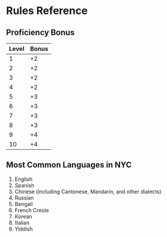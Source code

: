# Rules Reference

## Proficiency Bonus

| Level | Bonus |
| ----- | ----- |
| 1     | +2    |
| 2     | +2    |
| 3     | +2    |
| 4     | +2    |
| 5     | +3    |
| 6     | +3    |
| 7     | +3    |
| 8     | +3    |
| 9     | +4    |
| 10    | +4    |

## Most Common Languages in NYC

1. English
2. Spanish
3. Chinese (including Cantonese, Mandarin, and other dialects)
4. Russian
5. Bengali
6. French Creole
7. Korean
8. Italian
9. Yiddish
